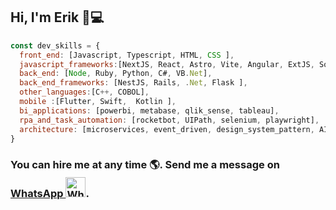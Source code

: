 ## Hi, I'm Erik 👋💻
```javascript
const dev_skills = {
  front_end: [Javascript, Typescript, HTML, CSS ],
  javascript_frameworks:[NextJS, React, Astro, Vite, Angular, ExtJS, SolidJS],
  back_end: [Node, Ruby, Python, C#, VB.Net],
  back_end_frameworks: [NestJS, Rails, .Net, Flask ],
  other_languages:[C++, COBOL],
  mobile :[Flutter, Swift,  Kotlin ],
  bi_applications: [powerbi, metabase, qlik_sense, tableau],
  rpa_and_task_automation: [rocketbot, UIPath, selenium, playwright],
  architecture: [microservices, event_driven, design_system_pattern, AI, Web3.0]
}

```

### You can hire me at any time 🌎. Send me a message on  <a href="https://wa.me/5215565816104" target="_blank"> WhatsApp <img src="https://upload.wikimedia.org/wikipedia/commons/6/6b/WhatsApp.svg" alt="WhatsApp Logo" width="32" height="32" style="margin-top: 4px;"></a>.   




